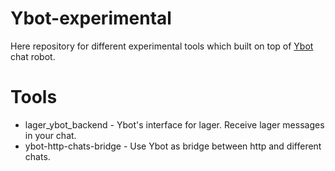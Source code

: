 Ybot-experimental
====================

Here repository for different experimental tools which built on top of [Ybot](https://github.com/0xAX/Ybot) chat robot.

Tools
======

  * lager_ybot_backend - Ybot's interface for lager. Receive lager messages in your chat.
  * ybot-http-chats-bridge - Use Ybot as bridge between http and different chats.
